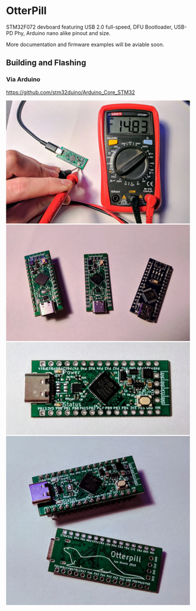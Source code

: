 # OtterPill

STM32F072 devboard featuring USB 2.0 full-speed, DFU Bootloader, USB-PD Phy, Arduino nano alike pinout and size.

More documentation and firmware examples will be aviable soon. 

## Building and Flashing
### Via Arduino
https://github.com/stm32duino/Arduino_Core_STM32

![](images/1.jpg)
![](images/2.jpg)
![](images/3.jpg)
![](images/4.jpg)
